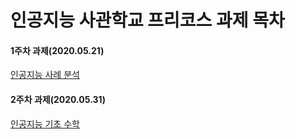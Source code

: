 # 인공지능 사관학교 프리코스 과제 목차

#### 1주차 과제(2020.05.21)
[인공지능 사례 분석](1주차과제)

#### 2주차 과제(2020.05.31)
[인공지능 기초 수학](2주차과제.ipynb)



